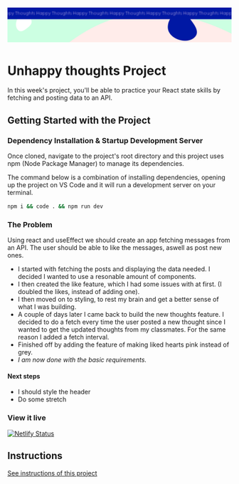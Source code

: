 <h1 align="center">
  <a href="">
    <img src="/src/assets/happy-thoughts.svg" alt="Project Banner Image">
  </a>
</h1>

# Unhappy thoughts Project

In this week's project, you'll be able to practice your React state skills by fetching and posting data to an API.

## Getting Started with the Project

### Dependency Installation & Startup Development Server

Once cloned, navigate to the project's root directory and this project uses npm (Node Package Manager) to manage its dependencies.

The command below is a combination of installing dependencies, opening up the project on VS Code and it will run a development server on your terminal.

```bash
npm i && code . && npm run dev
```

### The Problem

Using react and useEffect we should create an app fetching messages from an API. The user should be able to like the messages, aswell as post new ones.

- I started with fetching the posts and displaying the data needed. I decided I wanted to use a resonable amount of components.
- I then created the like feature, which I had some issues with at first. (I doubled the likes, instead of adding one).
- I then moved on to styling, to rest my brain and get a better sense of what I was building.
- A couple of days later I came back to build the new thoughts feature. I decided to do a fetch every time the user posted a new thought since I wanted to get the updated thoughts from my classmates. For the same reason I added a fetch interval.
- Finished off by adding the feature of making liked hearts pink instead of grey.
- _I am now done with the basic requirements._

#### Next steps

- I should style the header
- Do some stretch

### View it live

[![Netlify Status](https://api.netlify.com/api/v1/badges/b349c345-6bfd-420b-982a-4add75508480/deploy-status)](https://app.netlify.com/sites/sofias-project-happy-thoughts/deploys)

## Instructions

<a href="instructions.md">
   See instructions of this project
  </a>
